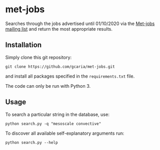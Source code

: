 # met-jobs
Searches through the jobs advertised until 01/10/2020 via the [Met-jobs mailing list](https://www.lists.rdg.ac.uk/mailman/listinfo/met-jobs) and
return the most appropriate results.

## Installation
Simply clone this git repository:
```
git clone https://github.com/gcaria/met-jobs.git
```
and install all packages specified in the `requirements.txt` file.

The code can only be run with Python 3.

## Usage
To search a particular string in the database, use:
```
python search.py -q "mesoscale convective"
```

To discover all available self-explanatory arguments run:
```
python search.py --help
```
